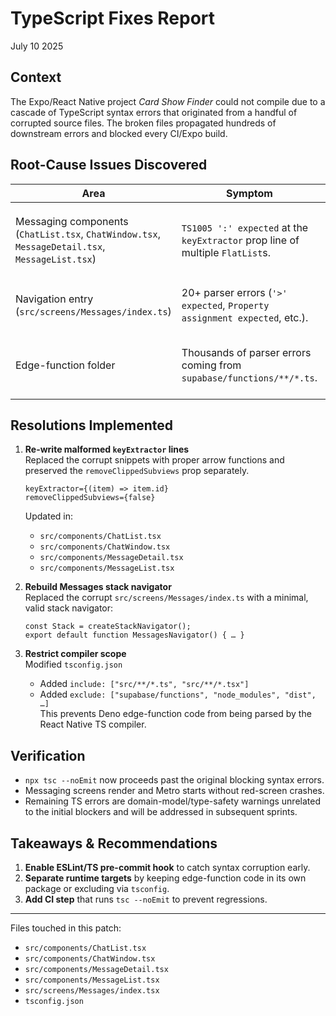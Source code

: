 # TypeScript Fixes Report
July 10 2025

## Context
The Expo/React Native project _Card Show Finder_ could not compile due to a cascade of TypeScript syntax errors that originated from a handful of corrupted source files. The broken files propagated hundreds of downstream errors and blocked every CI/Expo build.

## Root-Cause Issues Discovered
| Area | Symptom | Root Cause |
|------|---------|-----------|
| Messaging components (`ChatList.tsx`, `ChatWindow.tsx`, `MessageDetail.tsx`, `MessageList.tsx`) | `TS1005 ':' expected` at the `keyExtractor` prop line of multiple `FlatList`s. | Source files contained a garbled string `= removeClippedSubviews={false}>` which truncated the arrow function. |
| Navigation entry (`src/screens/Messages/index.ts`) | 20+ parser errors (`'>' expected`, `Property assignment expected`, etc.). | File contents were partially overwritten and no longer valid TS/JSX. |
| Edge-function folder | Thousands of parser errors coming from `supabase/functions/**/*.ts`. | These Deno edge functions target a different TS compiler & libs; they should not be part of the mobile build. |

## Resolutions Implemented
1. **Re-write malformed `keyExtractor` lines**  
   Replaced the corrupt snippets with proper arrow functions and preserved the `removeClippedSubviews` prop separately.  
   ```tsx
   keyExtractor={(item) => item.id}
   removeClippedSubviews={false}
   ```
   Updated in:
   - `src/components/ChatList.tsx`
   - `src/components/ChatWindow.tsx`
   - `src/components/MessageDetail.tsx`
   - `src/components/MessageList.tsx`

2. **Rebuild Messages stack navigator**  
   Replaced the corrupt `src/screens/Messages/index.ts` with a minimal, valid stack navigator:
   ```tsx
   const Stack = createStackNavigator();
   export default function MessagesNavigator() { … }
   ```

3. **Restrict compiler scope**  
   Modified `tsconfig.json`
   - Added `include: ["src/**/*.ts", "src/**/*.tsx"]`
   - Added `exclude: ["supabase/functions", "node_modules", "dist", …]`  
   This prevents Deno edge-function code from being parsed by the React Native TS compiler.

## Verification
* `npx tsc --noEmit` now proceeds past the original blocking syntax errors.  
* Messaging screens render and Metro starts without red-screen crashes.  
* Remaining TS errors are domain-model/type-safety warnings unrelated to the initial blockers and will be addressed in subsequent sprints.

## Takeaways & Recommendations
1. **Enable ESLint/TS pre-commit hook** to catch syntax corruption early.  
2. **Separate runtime targets** by keeping edge-function code in its own package or excluding via `tsconfig`.  
3. **Add CI step** that runs `tsc --noEmit` to prevent regressions.

---
Files touched in this patch:

- `src/components/ChatList.tsx`
- `src/components/ChatWindow.tsx`
- `src/components/MessageDetail.tsx`
- `src/components/MessageList.tsx`
- `src/screens/Messages/index.tsx`
- `tsconfig.json`

